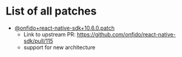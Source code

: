 # List of all patches

- [@onfido+react-native-sdk+10.6.0.patch](@onfido+react-native-sdk+10.6.0.patch)
    - Link to upstream PR: https://github.com/onfido/react-native-sdk/pull/115
    - support for new architecture
